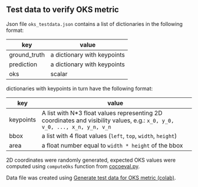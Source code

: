 ## Test data to verify OKS metric

Json file `oks_testdata.json` contains a list of dictionaries in the following
 format:

key | value
--- | ---
ground_truth | a dictionary with keypoints
prediction | a dictionary with keypoints
oks | scalar

dictionaries with keypoints in turn have the following format:

key | value
--- | ---
keypoints | A list with N*3 float values representing 2D coordinates and visibility values, e.g.: `x_0, y_0, v_0, ..., x_n, y_n, v_n`
bbox | a list with 4 float values (`left`, `top`, `width`, `height`)
area | a float number equal to `width * height` of the bbox

2D coordinates were randomly generated, expected OKS values were computed using `computeOks` function from [cocoeval.py](https://github.com/matteorr/coco-analyze/blob/9eb8a0a9e57ad1e592661efc2b8964864c0e6f28/pycocotools/cocoeval.py#L203).

<!-- BEGIN GOOGLE-INTERNAL -->
Data file was created using [Generate test data for OKS metric (colab)](http://colab/drive/17gObU1xQW-3bcXbFQ2RBV43jr1EqOiE-?resourcekey=0-Veo4ZJnsw8ZBhnRgEObD2Q).
<!-- END GOOGLE-INTERNAL -->
